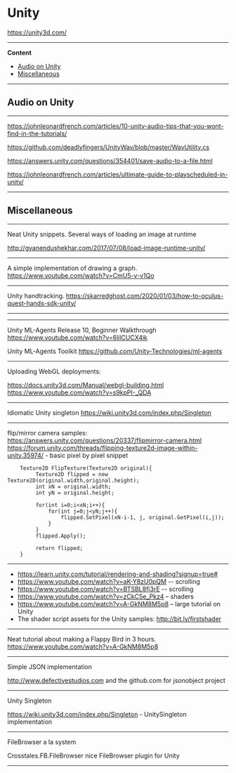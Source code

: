 # Unity

https://unity3d.com/

---

**Content**

- [Audio on Unity](Unity.md#Audio-on-Unity)
- [Miscellaneous](Unity.md#Miscellaneous)

---

## Audio on Unity

---

https://johnleonardfrench.com/articles/10-unity-audio-tips-that-you-wont-find-in-the-tutorials/

https://github.com/deadlyfingers/UnityWav/blob/master/WavUtility.cs

https://answers.unity.com/questions/354401/save-audio-to-a-file.html

https://johnleonardfrench.com/articles/ultimate-guide-to-playscheduled-in-unity/

---

## Miscellaneous 

---

Neat Unity snippets. Several ways of loading an image at runtime

http://gyanendushekhar.com/2017/07/08/load-image-runtime-unity/

---

A simple implementation of drawing a graph. 
https://www.youtube.com/watch?v=CmU5-v-v1Qo

--- 

Unity handtracking.
https://skarredghost.com/2020/01/03/how-to-oculus-quest-hands-sdk-unity/

--- 

---

Unity ML-Agents Release 10, Beginner Walkthrough
https://www.youtube.com/watch?v=6lilCUCX4ik

Unity ML-Agents Toolkit
https://github.com/Unity-Technologies/ml-agents

---

Uploading WebGL deployments:

https://docs.unity3d.com/Manual/webgl-building.html
https://www.youtube.com/watch?v=s9kpPI-_QDA

---

Idiomatic Unity singleton
https://wiki.unity3d.com/index.php/Singleton

--- 

flip/mirror camera samples:
https://answers.unity.com/questions/20337/flipmirror-camera.html                           
https://forum.unity.com/threads/flipping-texture2d-image-within-unity.35974/ - basic pixel by pixel snippet

```
    Texture2D FlipTexture(Texture2D original){
         Texture2D flipped = new Texture2D(original.width,original.height);
         int xN = original.width;
         int yN = original.height;
             
         for(int i=0;i<xN;i++){
             for(int j=0;j<yN;j++){
                 flipped.SetPixel(xN-i-1, j, original.GetPixel(i,j));
             }
         }
         flipped.Apply();
             
         return flipped;
    }
```

---

- https://learn.unity.com/tutorial/rendering-and-shading?signup=true#
- https://www.youtube.com/watch?v=aK-Y8zU0pQM -- scrolling
- https://www.youtube.com/watch?v=BTSBL8fi3rE  -- scrolling
- https://www.youtube.com/watch?v=zCkC5e_Pkz4 – shaders
- https://www.youtube.com/watch?v=A-GkNM8M5p8 – large tutorial on Unity
- The shader script assets for the Unity samples: http://bit.ly/firstshader

---

Neat tutorial about making a Flappy Bird in 3 hours.
https://www.youtube.com/watch?v=A-GkNM8M5p8

---

Simple JSON implementation

http://www.defectivestudios.com and the github.com for jsonobject project

---

Unity Singleton

https://wiki.unity3d.com/index.php/Singleton - UnitySingleton implementation

---

FileBrowser a la system

Crosstales.FB.FileBrowser nice FileBrowser plugin for Unity

---
